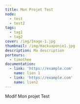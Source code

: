 ```yaml
---
title: Mon Projet Test
node:
  - test
  - test2
tags:
  - tag1
  - tag2
cover: /img/Image-1.jpg
thumbnail: /img/Hackuaponie1.jpg
description: Ma description
porteurs:
  - timothee
documentation:
  - link: 'https://example.com'
    name: lien 1
  - link: 'https://example.com'
    name: lien2
---
```

Modif Mon projet Test
